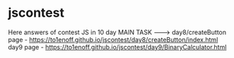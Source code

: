 # jscontest
 Here answers of contest JS in 10 day
  MAIN TASK ---> day8/createButton page - https://to1enoff.github.io/jscontest/day8/createButton/index.html
 day9 page - https://to1enoff.github.io/jscontest/day9/BinaryCalculator.html

